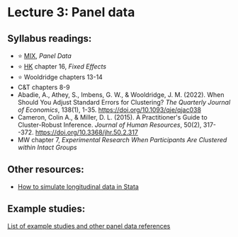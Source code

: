 # Lecture 3: Panel data 

## Syllabus readings:

* :star: [MIX](https://mixtape.scunning.com/), *Panel Data*
* :star: [HK](https://theeffectbook.net/) chapter 16, *Fixed Effects*
* :star: Wooldridge chapters 13-14
* C&T chapters 8-9
* Abadie, A., Athey, S., Imbens, G. W., & Wooldridge, J. M. (2022). When Should You Adjust Standard Errors for Clustering? *The Quarterly Journal of Economics*, 138(1), 1-35. https://doi.org/10.1093/qje/qjac038
* Cameron, Colin A., & Miller, D. L. (2015). A Practitioner's Guide to Cluster-Robust Inference. *Journal of Human Resources*, 50(2), 317--372. https://doi.org/10.3368/jhr.50.2.317
* MW chapter 7, *Experimental Research When Participants Are Clustered within Intact Groups*

## Other resources:
* [How to simulate longitudinal data in Stata](https://blog.stata.com/2014/07/18/how-to-simulate-multilevellongitudinal-data/)

## Example studies:

[List of example studies and other panel data references](https://github.com/spcorcor18/LPO-8852/blob/main/lectures/Lecture%203%20-%20Panel%20data/Example%20studies%20-%20panel%20data.md)

